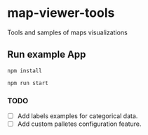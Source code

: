 # map-viewer-tools
Tools and samples of maps visualizations

## Run example App

```
npm install
```

```
npm run start
```

### TODO

- [ ] Add labels examples for categorical data.
- [ ] Add custom palletes configuration feature.